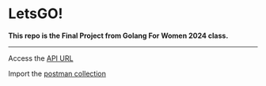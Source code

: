 # LetsGO!

**This repo is the Final Project from Golang For Women 2024 class.**

---

Access the [API URL](https://gfw-cohort-4-final-project-production.up.railway.app/)

Import the [postman collection](https://github.com/fasaya/base-trade-rest/blob/master/Postman%20Collection.json)
